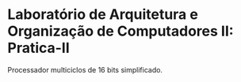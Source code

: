 # Laboratório de Arquitetura e Organização de Computadores II: Pratica-II
Processador multiciclos de 16 bits simplificado.
